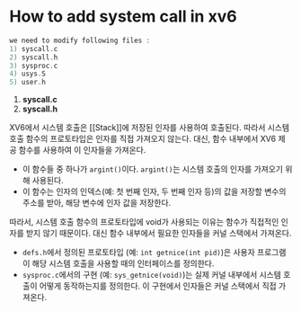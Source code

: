 # How to add system call in xv6
```c
we need to modify following files :
1) syscall.c
2) syscall.h
3) sysproc.c
4) usys.S
5) user.h
```
1. **syscall.c**
2. **syscall.h**

XV6에서 시스템 호출은 [[Stack]]에 저장된 인자를 사용하여 호출된다. 따라서 시스템 호출 함수의 프로토타입은 인자를 직접 가져오지 않는다. 대신, 함수 내부에서 XV6 제공 함수를 사용하여 이 인자들을 가져온다.

- 이 함수들 중 하나가 `argint()`이다. `argint()`는 시스템 호출의 인자를 가져오기 위해 사용된다.
- 이 함수는 인자의 인덱스(예: 첫 번째 인자, 두 번째 인자 등)의 값을 저장할 변수의 주소를 받아, 해당 변수에 인자 값을 저장한다.

따라서, 시스템 호출 함수의 프로토타입에 void가 사용되는 이유는 함수가 직접적인 인자를 받지 않기 때문이다. 대신 함수 내부에서 필요한 인자들을 커널 스택에서 가져온다.

- `defs.h`에서 정의된 프로토타입 (예: `int getnice(int pid)`)은 사용자 프로그램이 해당 시스템 호출을 사용할 때의 인터페이스를 정의한다.
- `sysproc.c`에서의 구현 (예: `sys_getnice(void)`)는 실제 커널 내부에서 시스템 호출이 어떻게 동작하는지를 정의한다. 이 구현에서 인자들은 커널 스택에서 직접 가져온다.